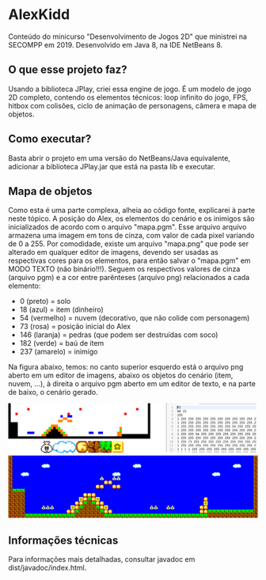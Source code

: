# AlexKidd
Conteúdo do minicurso "Desenvolvimento de Jogos 2D" que ministrei na SECOMPP em 2019. Desenvolvido em Java 8, na IDE NetBeans 8.


## O que esse projeto faz?
Usando a biblioteca JPlay, criei essa engine de jogo. É um modelo de jogo 2D completo, contendo os elementos técnicos: loop infinito do jogo, FPS, hitbox com colisões, ciclo de animação de personagens, câmera e mapa de objetos.


## Como executar?
Basta abrir o projeto em uma versão do NetBeans/Java equivalente, adicionar a biblioteca JPlay.jar que está na pasta lib e executar.


## Mapa de objetos
Como esta é uma parte complexa, alheia ao código fonte, explicarei à parte neste tópico. 
A posição do Alex, os elementos do cenário e os inimigos são inicializados de acordo com o arquivo "mapa.pgm". 
Esse arquivo arquivo armazena uma imagem em tons de cinza, com valor de cada pixel variando de 0 a 255. 
Por comodidade, existe um arquivo "mapa.png" que pode ser alterado em qualquer editor de imagens, 
devendo ser usadas as respectivas cores para os elementos, para então salvar o "mapa.pgm" em MODO TEXTO (não binário!!!). 
Seguem os respectivos valores de cinza (arquivo pgm) e a cor entre parênteses (arquivo png) relacionados a cada elemento:
- 0 (preto) = solo
- 18 (azul) = item (dinheiro)
- 54 (vermelho) = nuvem (decorativo, que não colide com personagem)
- 73 (rosa) = posição inicial do Alex
- 146 (laranja) = pedras (que podem ser destruídas com soco)
- 182 (verde) = baú de item
- 237 (amarelo) = inimigo

Na figura abaixo, temos: no canto superior esquerdo está o arquivo png aberto em um editor de imagens, abaixo os objetos do cenário (item, nuvem, ...), à direita o arquivo pgm aberto em um editor de texto, e na parte de baixo, o cenário gerado.

![](/mapa_objetos.png)


## Informações técnicas
Para informações mais detalhadas, consultar javadoc em dist/javadoc/index.html.
